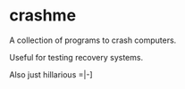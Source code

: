 # crashme
A collection of programs to crash computers.

Useful for testing recovery systems.

Also just hillarious =|-]
